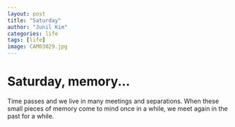 ```yaml
---
layout: post
title: "Saturday"
author: "Junil Kim"
categories: life
tags: [life]
image: CAM03029.jpg
---
```


# Saturday, memory...
  
Time passes and we live in many meetings and separations. 
When these small pieces of memory come to mind once in a while, we meet again in the past for a while.
